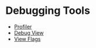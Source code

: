 # Debugging Tools

* [Profiler](../../editor/profiling/index.md)
* [Debug View](debug-view.md)
* [View Flags](view-flags.md)

